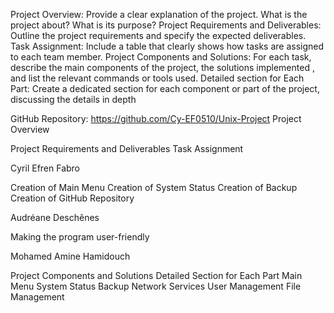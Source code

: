 Project Overview: Provide a clear explanation of the project. What is the project about? What is its purpose?
Project Requirements and Deliverables: Outline the project requirements and specify the expected deliverables.
Task Assignment: Include a table that clearly shows how tasks are assigned to each team member.
Project Components and Solutions: For each task, describe the main components of the project, the solutions implemented , and list the relevant commands or tools used.
Detailed section for Each Part: Create a dedicated section for each component or part of the project, discussing the details in depth

GitHub Repository: https://github.com/Cy-EF0510/Unix-Project 
Project Overview

Project Requirements and Deliverables
Task Assignment

Cyril Efren Fabro

Creation of Main Menu
Creation of System Status
Creation of Backup
Creation of GitHub Repository

Audréane Deschênes

Making the program user-friendly

Mohamed Amine Hamidouch










Project Components and Solutions
Detailed Section for Each Part
Main Menu
System Status
Backup
Network
Services
User Management
File Management
